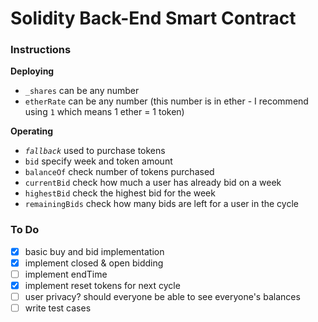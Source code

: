 # Solidity Back-End Smart Contract

### Instructions
**Deploying**
- `_shares` can be any number
- `etherRate` can be any number (this number is in ether - I recommend using `1` which means 1 ether = 1 token)

**Operating**
- _`fallback`_ used to purchase tokens
- `bid` specify week and token amount
- `balanceOf` check number of tokens purchased
- `currentBid` check how much a user has already bid on a week
- `highestBid` check the highest bid for the week
- `remainingBids` check how many bids are left for a user in the cycle

### To Do
- [x] basic buy and bid implementation
- [x] implement closed & open bidding
- [ ] implement endTime
- [x] implement reset tokens for next cycle
- [ ] user privacy? should everyone be able to see everyone's balances
- [ ] write test cases
